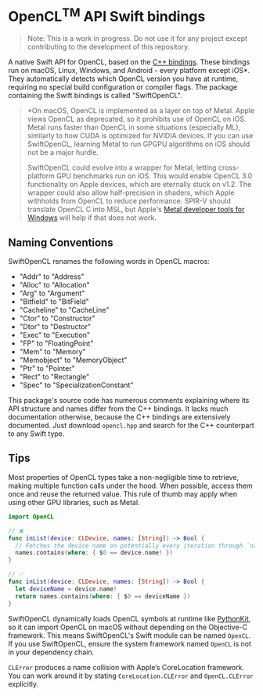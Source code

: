 # OpenCL<sup>TM</sup> API Swift bindings

> Note: This is a work in progress. Do not use it for any project except contributing to the development of this repository.

A native Swift API for OpenCL, based on the [C++ bindings](https://github.com/KhronosGroup/OpenCL-CLHPP). These bindings run on macOS, Linux, Windows, and Android - every platform except iOS\*. They automatically detects which OpenCL version you have at runtime, requiring no special build configuration or compiler flags. The package containing the Swift bindings is called "SwiftOpenCL".

> \*On macOS, OpenCL is implemented as a layer on top of Metal. Apple views OpenCL as deprecated, so it prohibits use of OpenCL on iOS. Metal runs faster than OpenCL in some situations (especially ML), similarly to how CUDA is optimized for NVIDIA devices. If you can use SwiftOpenCL, learning Metal to run GPGPU algorithms on iOS should not be a major hurdle.
>
> SwiftOpenCL could evolve into a wrapper for Metal, letting cross-platform GPU benchmarks run on iOS. This would enable OpenCL 3.0 functionality on Apple devices, which are eternally stuck on v1.2. The wrapper could also allow half-precision in shaders, which Apple withholds from OpenCL to reduce performance. SPIR-V should translate OpenCL C into MSL, but Apple's [Metal developer tools for Windows](developer.apple.com/metal) will help if that does not work.

## Naming Conventions

SwiftOpenCL renames the following words in OpenCL macros:
- "Addr" to "Address"
- "Alloc" to "Allocation"
- "Arg" to "Argument"
- "Bitfield" to "BitField"
- "Cacheline" to "CacheLine"
- "Ctor" to "Constructor"
- "Dtor" to "Destructor"
- "Exec" to "Execution"
- "FP" to "FloatingPoint"
- "Mem" to "Memory"
- "Memobject" to "MemoryObject"
- "Ptr" to "Pointer"
- "Rect" to "Rectangle"
- "Spec" to "SpecializationConstant"

This package's source code has numerous comments explaining where its API structure and names differ from the C++ bindings. It lacks much documentation otherwise, because the C++ bindings are extensively documented. Just download `opencl.hpp` and search for the C++ counterpart to any Swift type.

## Tips

Most properties of OpenCL types take a non-negligible time to retrieve, making multiple function calls under the hood. When possible, access them once and reuse the returned value. This rule of thumb may apply when using other GPU libraries, such as Metal.

```swift
import OpenCL

// ❌
func inList(device: CLDevice, names: [String]) -> Bool {
  // Fetches the device name on potentially every iteration through `names`.
  names.contains(where: { $0 == device.name! })
}

// ✅
func inList(device: CLDevice, names: [String]) -> Bool {
  let deviceName = device.name!
  return names.contains(where: { $0 == deviceName })
}
```

SwiftOpenCL dynamically loads OpenCL symbols at runtime like [PythonKit](https://github.com/pvieito/PythonKit), so it can import OpenCL on macOS without depending on the Objective-C framework. This means SwiftOpenCL's Swift module can be named `OpenCL`. If you use SwiftOpenCL, ensure the system framework named `OpenCL` is not in your dependency chain.

`CLError` produces a name collision with Apple’s CoreLocation framework. You can work around it by stating `CoreLocation.CLError` and `OpenCL.CLError` explicitly.
